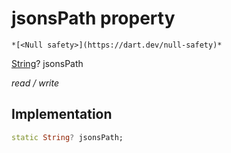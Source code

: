


# jsonsPath property




    *[<Null safety>](https://dart.dev/null-safety)*


[String](https://api.flutter.dev/flutter/dart-core/String-class.html)? jsonsPath
  
_read / write_






## Implementation

```dart
static String? jsonsPath;


```








